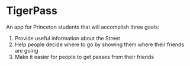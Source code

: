 # TigerPass

An app for Princeton students that will accomplish three goals:
1. Provide useful information about the Street
2. Help people decide where to go by showing them where their friends are going
3. Make it easier for people to get passes from their friends
